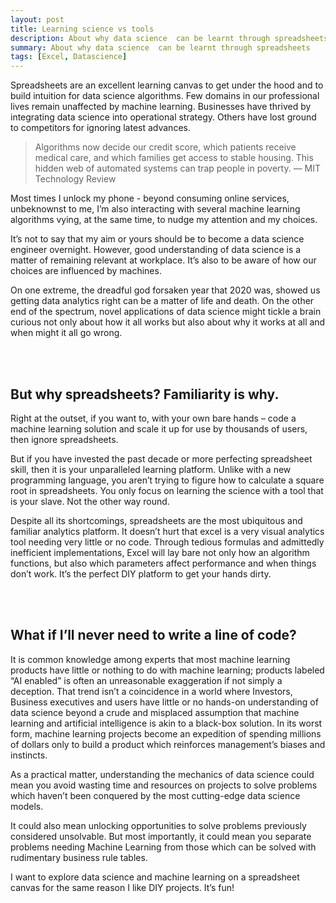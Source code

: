 ```yaml
---
layout: post
title: Learning science vs tools
description: About why data science  can be learnt through spreadsheets
summary: About why data science  can be learnt through spreadsheets
tags: [Excel, Datascience]
---
```


Spreadsheets are an excellent learning canvas to get under the hood and to build intuition for data science algorithms.
Few domains in our professional lives remain unaffected by machine learning. Businesses have thrived by integrating data science into operational strategy. Others have lost ground to competitors for ignoring latest advances.
> Algorithms now decide our credit score, which patients receive medical care, and which families get access to stable housing. This hidden web of automated systems can trap people in poverty.
— MIT Technology Review

Most times I unlock my phone - beyond consuming online services, unbeknownst to me, I’m also interacting with several machine learning algorithms vying, at the same time, to nudge my attention and my choices.

It’s not to say that my aim or yours should be to become a data science engineer overnight. However, good understanding of data science is a matter of remaining relevant at workplace. It’s also to be aware of how our choices are influenced by machines.

On one extreme, the dreadful god forsaken year that 2020 was, showed us getting data analytics right can be a matter of life and death. On the other end of the spectrum, novel applications of data science might tickle a brain curious not only about how it all works but also about why it works at all and when might it all go wrong.

<br/><br/>


## But why spreadsheets? Familiarity is why.

Right at the outset, if you want to, with your own bare hands – code a machine learning solution and scale it up for use by thousands of users, then ignore spreadsheets.

But if you have invested the past decade or more perfecting spreadsheet skill, then it is your unparalleled learning platform. Unlike with a new programming language, you aren’t trying to figure how to calculate a square root in spreadsheets. You only focus on learning the science with a tool that is your slave. Not the other way round.

Despite all its shortcomings, spreadsheets are the most ubiquitous and familiar analytics platform. It doesn’t hurt that excel is a very visual analytics tool needing very little or no code. Through tedious formulas and admittedly inefficient implementations, Excel will lay bare not only how an algorithm functions, but also which parameters affect performance and when things don’t work. It’s the perfect DIY platform to get your hands dirty.

<br/><br/>


## What if I’ll never need to write a line of code?

It is common knowledge among experts that most machine learning products have little or nothing to do with machine learning; products labeled “AI enabled” is often an unreasonable exaggeration if not simply a deception. That trend isn’t a coincidence in a world where Investors, Business executives and users have little or no hands-on understanding of data science beyond a crude and misplaced assumption that machine learning and artificial intelligence is akin to a black-box solution. In its worst form, machine learning projects become an expedition of spending millions of dollars only to build a product which reinforces management’s biases and instincts.

As a practical matter, understanding the mechanics of data science could mean you avoid wasting time and resources on projects to solve problems which haven’t been conquered by the most cutting-edge data science models. 

It could also mean unlocking opportunities to solve problems previously considered unsolvable. But most importantly, it could mean you separate problems needing Machine Learning from those which can be solved with rudimentary business rule tables.

I want to explore data science and machine learning on a spreadsheet canvas for the same reason I like  DIY projects. It’s fun!